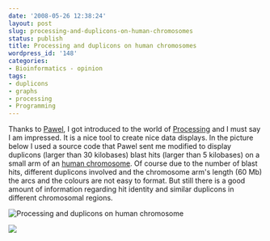 ```yaml
---
date: '2008-05-26 12:38:24'
layout: post
slug: processing-and-duplicons-on-human-chromosomes
status: publish
title: Processing and duplicons on human chromosomes
wordpress_id: '148'
categories:
- Bioinformatics - opinion
tags:
- duplicons
- graphs
- processing
- Programming
---
```


Thanks to [Pawel](http://freelancingscience.com/), I got introduced to the world of [Processing](http://processing.org) and I must say I am impressed. It is a nice tool to create nice data displays. In the picture below I used a source code that Pawel sent me modified to display duplicons (larger than 30 kilobases) blast hits (larger than 5 kilobases) on a small arm of an [human chromosome](http://en.wikipedia.org/wiki/Chromosome). Of course due to the number of blast hits, different duplicons involved and the chromosome arm's length (60 Mb) the arcs and the colours are not easy to format. But still there is a good amount of information regarding hit identity and similar duplicons in different chromosomal regions.

![Processing and duplicons on human chromosome](http://www.genedrift.org/6p5k_arc_colorido.png)





[![](http://img.zemanta.com/pixie.png?x-id=f5bdfda8-7286-4eba-a860-36bedb89f754)](http://www.zemanta.com/)
